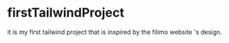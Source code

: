 # firstTailwindProject
it is my first tailwind project that is inspired by the filimo website 's design.
